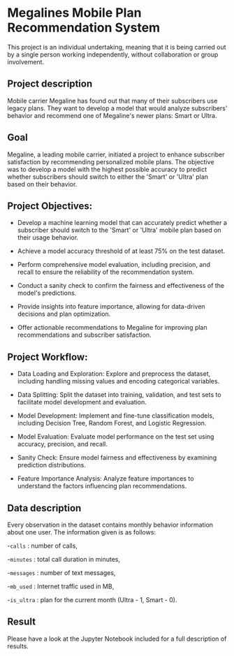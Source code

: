# Megalines Mobile Plan Recommendation System

This project is an individual undertaking, meaning that it is being carried out by a single person working independently, without collaboration or group involvement.

## Project description

Mobile carrier Megaline has found out that many of their subscribers use legacy plans. They want to develop a model that would analyze subscribers' behavior and recommend one of Megaline's newer plans: Smart or Ultra. 

## Goal

Megaline, a leading mobile carrier, initiated a project to enhance subscriber satisfaction by recommending personalized mobile plans. The objective was to develop a model with the highest possible accuracy to predict whether subscribers should switch to either the 'Smart' or 'Ultra' plan based on their behavior.

## Project Objectives:

- Develop a machine learning model that can accurately predict whether a subscriber should switch to the 'Smart' or 'Ultra' mobile plan based on their usage behavior.

- Achieve a model accuracy threshold of at least 75% on the test dataset.

- Perform comprehensive model evaluation, including precision, and recall to ensure the reliability of the recommendation system.

- Conduct a sanity check to confirm the fairness and effectiveness of the model's predictions.

- Provide insights into feature importance, allowing for data-driven decisions and plan optimization.

- Offer actionable recommendations to Megaline for improving plan recommendations and subscriber satisfaction.



## Project Workflow:

- Data Loading and Exploration: Explore and preprocess the dataset, including handling missing values and encoding categorical variables.

- Data Splitting: Split the dataset into training, validation, and test sets to facilitate model development and evaluation.

- Model Development: Implement and fine-tune classification models, including Decision Tree, Random Forest, and Logistic Regression.

- Model Evaluation: Evaluate model performance on the test set using accuracy, precision, and recall.

- Sanity Check: Ensure model fairness and effectiveness by examining prediction distributions.

- Feature Importance Analysis: Analyze feature importances to understand the factors influencing plan recommendations.



## Data description

Every observation in the dataset contains monthly behavior information about one user. The information given is as follows: 

-`сalls` : number of calls,

-`minutes` : total call duration in minutes,

-`messages` : number of text messages,

-`mb_used` : Internet traffic used in MB,

-`is_ultra` : plan for the current month (Ultra - 1, Smart - 0).

## Result

Please have a look at the Jupyter Notebook included for a full description of results.

